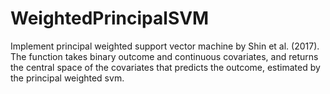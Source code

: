 # WeightedPrincipalSVM
Implement principal weighted support vector machine by Shin et al. (2017). The function takes binary outcome and continuous covariates, and returns the central space of the covariates that predicts the outcome, estimated by the principal weighted svm.
